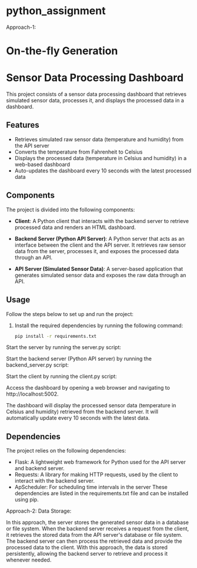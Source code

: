 # python_assignment
Approach-1:
# On-the-fly Generation

# Sensor Data Processing Dashboard

This project consists of a sensor data processing dashboard that retrieves simulated sensor data, processes it, and displays the processed data in a dashboard.

## Features

- Retrieves simulated raw sensor data (temperature and humidity) from the API server
- Converts the temperature from Fahrenheit to Celsius
- Displays the processed data (temperature in Celsius and humidity) in a web-based dashboard
- Auto-updates the dashboard every 10 seconds with the latest processed data

## Components

The project is divided into the following components:

- **Client**: A Python client that interacts with the backend server to retrieve processed data and renders an HTML dashboard.

- **Backend Server (Python API Server)**: A Python server that acts as an interface between the client and the API server. It retrieves raw sensor data from the server, processes it, and exposes the processed data through an API.

- **API Server (Simulated Sensor Data)**: A server-based application that generates simulated sensor data and exposes the raw data through an API.

## Usage

Follow the steps below to set up and run the project:

1. Install the required dependencies by running the following command:

   ```bash
   pip install -r requirements.txt

Start the server by running the server.py script:

Start the backend server (Python API server) by running the backend_server.py script:

Start the client by running the client.py script:

Access the dashboard by opening a web browser and navigating to http://localhost:5002.

The dashboard will display the processed sensor data (temperature in Celsius and humidity) retrieved from the backend server. It will automatically update every 10 seconds with the latest data.

## Dependencies
The project relies on the following dependencies:

- Flask: A lightweight web framework for Python used for the API server and backend server.
- Requests: A library for making HTTP requests, used by the client to interact with the backend server.
- ApScheduler: For scheduling time intervals in the server
These dependencies are listed in the requirements.txt file and can be installed using pip.



Approach-2:
Data Storage:

In this approach, the server stores the generated sensor data in a database or file system.
When the backend server receives a request from the client, it retrieves the stored data from the API server's database or file system.
The backend server can then process the retrieved data and provide the processed data to the client.
With this approach, the data is stored persistently, allowing the backend server to retrieve and process it whenever needed.
